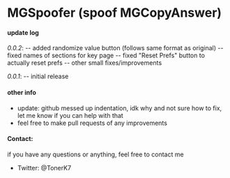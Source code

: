 # MGSpoofer (spoof MGCopyAnswer)

#### update log
 _0.0.2_:
-- added randomize value button (follows same format as original)
-- fixed names of sections for key page
-- fixed "Reset Prefs" button to actually reset prefs
-- other small fixes/improvements

_0.0.1_:
-- initial release

#### other info
- update: github messed up indentation, idk why and not sure how to fix, let me know if you can help with that
- feel free to make pull requests of any improvements 


#### Contact:
if you have any questions or anything, feel free to contact me
- Twitter: @TonerK7

